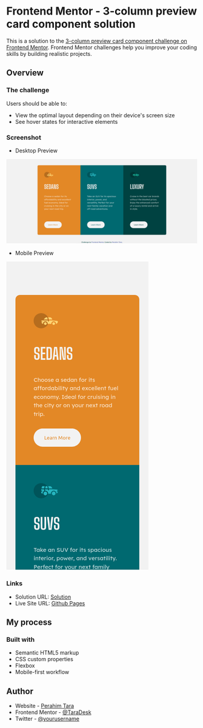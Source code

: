 # Frontend Mentor - 3-column preview card component solution

This is a solution to the [3-column preview card component challenge on Frontend Mentor](https://www.frontendmentor.io/challenges/3column-preview-card-component-pH92eAR2-). Frontend Mentor challenges help you improve your coding skills by building realistic projects.

## Overview

### The challenge

Users should be able to:

- View the optimal layout depending on their device's screen size
- See hover states for interactive elements

### Screenshot

- Desktop Preview

![Design preview for the 3-Column preview card component coding challenge](./images/screenshot/Screenshot_2025-01-15_05-12-03.png)

- Mobile Preview

![Design preview for the 3-Column preview card component coding challenge](./images/screenshot/Screenshot_2025-01-15_at_05.12.20.png)

### Links

- Solution URL: [Solution](https://github.com/TaraDesk/code-in-practice/tree/main/3-column-preview-card-component-main)
- Live Site URL: [Github Pages](https://taradesk.github.io/code-in-practice/3-column-preview-card-component-main/index.html)

## My process

### Built with

- Semantic HTML5 markup
- CSS custom properties
- Flexbox
- Mobile-first workflow

## Author

- Website - [Perahim Tara](https://www.your-site.com)
- Frontend Mentor - [@TaraDesk](https://www.frontendmentor.io/profile/TaraDesk)
- Twitter - [@yourusername](https://www.twitter.com/yourusername)
